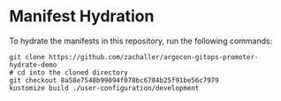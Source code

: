 # Manifest Hydration

To hydrate the manifests in this repository, run the following commands:

```shell
git clone https://github.com/zachaller/argocon-gitops-promoter-hydrate-demo
# cd into the cloned directory
git checkout 8a58e7548b99094f078bc6784b25f91be56c7979
kustomize build ./user-configuration/development
```

